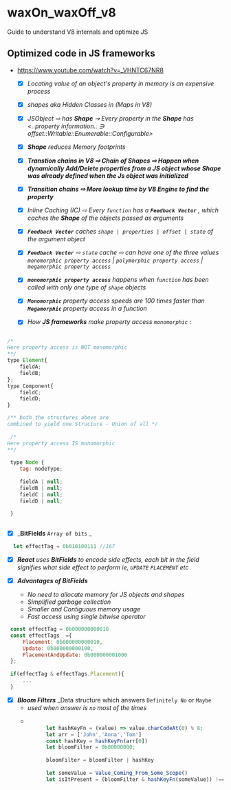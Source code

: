 # waxOn_waxOff_v8
Guide to understand V8 internals and optimize JS

## Optimized code in JS frameworks
- https://www.youtube.com/watch?v=_VHNTC67NR8

    - [x] _Locating value of an object's property in memory is an expensive process_
    - [x] _shapes aka Hidden Classes in (Maps in V8)_
    - [x] _JSObject ⇨ has **Shape** ⇝ Every property in the **Shape** has <..property information.. ∋ offset::Writable::Enumerable::Configurable>_
    - [x] _**Shape**_  _reduces Memory footprints_
    - [x] _**Transtion chains in V8 ⇨ Chain of Shapes ⇨ Happen when dynamically Add/Delete properties from a JS object whose Shape was already defined when the Js object was initialized**_
    - [x] _**Transition chains ⇨ More lookup time by V8 Engine to find the property**_ 
    - [x] _Inline Caching (IC) ⇨ Every `function` has a **`Feedback Vector`** , which caches the **Shape** of the objects passed as arguments_
    - [x] _**`Feedback Vector`** caches `shape | properties | offset | state` of the argument object_
    - [x] _**`Feedback Vector`** ⇨ `state` cache  ⇨ can have one of the three values `monomorphic property access` | `polymorphic property access` | `megamorphic property access`_
    
    - [x] _**`monomorphic property access`** happens when `function` has been called with only one type of `shape` objects_
    - [x] _**`Monomorphic`** property access speeds are 100 times faster than **`Megamorphic`** property access in a function_
    - [x] _How **JS frameworks** make property access `monomorphic` :_
```javascript

/*
Here property access is NOT monomorphic
**/
type Element{
    fieldA;
    fieldB;
};
type Component{
    fieldC;
    fieldD;
}

/** both the structures above are 
combined to yield one Structure - Union of all */
 
 /*
Here property access IS monomorphic
**/
 
 type Node {
    tag: nodeType;
    
    fieldA | null;
    fieldB | null;   
    fieldC | null;
    fieldD | null;
    
 }
 

```

  - [x] _**BitFields** `Array of bits` _
  
  ```javascript
    let effectTag = 0b010100111 //167
  
  ```
   - [x] _**React** uses **BitFields** to encode side effects, each bit in the field signifies what side effect to perform_
   _ie, `UPDATE` `PLACEMENT` etc_
   
   - [x] _**Advantages of BitFields**_
        - _No need to allocate memory for JS objects and shapes_
        - _Simplified garbage collection_
        - _Smaller and Contiguous memory usage_
        - _Fast access using single bitwise operator_
   ```javascript
    const effectTag = 0b000000000010
    const effectTags  ={
        Placement: 0b000000000010,
        Update: 0b000000000100,
        PlacementAndUpdate: 0b000000001000
    };
    
    if(effectTag & effectTags.Placement){
        ...
    }
  
  ```
   - [x] _**Bloom Filters**_ _Data structure which answers `Definitely No` or `Maybe`
        - _used when answer is `no` most of the times_
        - ```javascript
                
                let hashKeyFn = (value) => value.charCodeAt(0) % 8;
                let arr = ['John','Anna','Tom']
                const hashKey = hashKeyFn(arr[0])
                let bloomFilter = 0b00000000;
                
                bloomFilter = bloomFilter | hashKey
                
                let someValue = Value_Coming_From_Some_Scope()
                let isItPresent = (bloomFilter & hashKeyFn(someValue)) !== 0
                
                
          ```
















